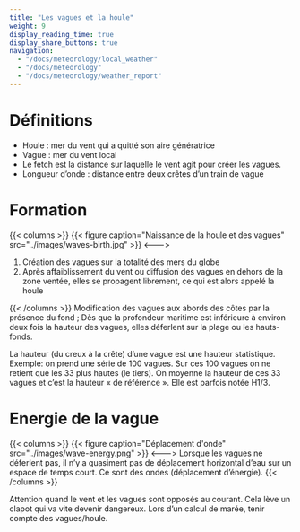 ```yaml
---
title: "Les vagues et la houle"
weight: 9
display_reading_time: true
display_share_buttons: true
navigation:
  - "/docs/meteorology/local_weather"
  - "/docs/meteorology"
  - "/docs/meteorology/weather_report"
---
```

# Définitions

- Houle : mer du vent qui a quitté son aire génératrice
- Vague : mer du vent local
- Le fetch est la distance sur laquelle le vent agit pour créer les vagues.
- Longueur d’onde : distance entre deux crêtes d’un train de vague

# Formation
{{< columns >}}
{{< figure caption="Naissance de la houle et des vagues" src="../images/waves-birth.jpg" >}}
<--->

1. Création des vagues sur la totalité des mers du globe
2. Après affaiblissement du vent ou diffusion des vagues en dehors de la zone ventée, elles se propagent librement, ce qui est alors appelé la houle

{{< /columns >}}
Modification des vagues aux abords des côtes par la présence du fond ;
Dès que la profondeur maritime est inférieure à environ deux fois la hauteur des vagues, elles déferlent sur la plage ou les hauts-fonds.

La hauteur (du creux à la crête) d’une vague est une hauteur statistique.
Exemple: on prend une série de 100 vagues. Sur ces 100 vagues on ne retient que les 33 plus hautes (le tiers). On moyenne la hauteur de ces 33 vagues et c’est la hauteur « de référence ». Elle est parfois notée H1/3.

# Energie de la vague
{{< columns >}}
{{< figure caption="Déplacement d'onde" src="../images/wave-energy.png" >}}
<--->
Lorsque les vagues ne déferlent pas, il n’y a quasiment pas de déplacement horizontal d’eau sur un espace de temps court. Ce sont des ondes (déplacement d’énergie).
{{< /columns >}}

Attention quand le vent et les vagues sont opposés au courant. Cela lève un clapot qui va vite devenir dangereux.
Lors d’un calcul de marée, tenir compte des vagues/houle.
